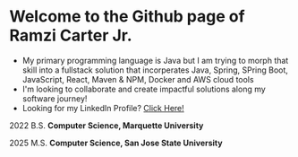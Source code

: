 # Welcome to the Github page of Ramzi Carter Jr. 

+ My primary programming language is Java but I am trying to morph that skill into a fullstack solution that incorperates Java, Spring, SPring Boot, JavaScript, React, Maven & NPM, Docker and AWS cloud tools
+ I'm looking to collaborate and create impactful solutions along my software journey!
+ Looking for my LinkedIn Profile? [Click Here!](https://www.linkedin.com/in/ramzi-carter-jr-7462bb204/)

2022 B.S. __Computer Science, Marquette University__

2025 M.S. __Computer Science, San Jose State University__
